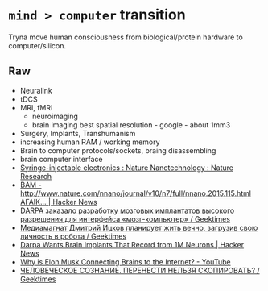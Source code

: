 # `mind > computer` transition
Tryna move human consciousness from biological/protein hardware to computer/silicon. 

## Raw
- Neuralink
- tDCS
- MRI, fMRI
    - neuroimaging
    - brain imaging best spatial resolution - google - about 1mm3
- Surgery, Implants, Transhumanism
- increasing human RAM / working memory
- Brain to computer protocols/sockets, braing disassembling
- brain computer interface
- [Syringe-injectable electronics : Nature Nanotechnology : Nature Research](http://www.nature.com/nnano/journal/v10/n7/full/nnano.2015.115.html?foxtrotcallback=true)
- [BAM - http://www.nature.com/nnano/journal/v10/n7/full/nnano.2015.115.html AFAIK... | Hacker News](https://news.ycombinator.com/item?id=13972989)
- [DARPA заказало разработку мозговых имплантатов высокого разрешения для интерфейса «мозг-компьютер» / Geektimes](https://geektimes.ru/post/290983/)
- [Медиамагнат Дмитрий Ицков планирует жить вечно, загрузив свою личность в робота / Geektimes](https://geektimes.ru/post/272674/)
- [Darpa Wants Brain Implants That Record from 1M Neurons | Hacker News](https://news.ycombinator.com/item?id=14736254)
- [Why is Elon Musk Connecting Brains to the Internet? - YouTube](https://www.youtube.com/watch?v=5YxzWnbqaJI)
- [ЧЕЛОВЕЧЕСКОЕ СОЗНАНИЕ. ПЕРЕНЕСТИ НЕЛЬЗЯ СКОПИРОВАТЬ? / Geektimes](https://geektimes.ru/post/296555/)
